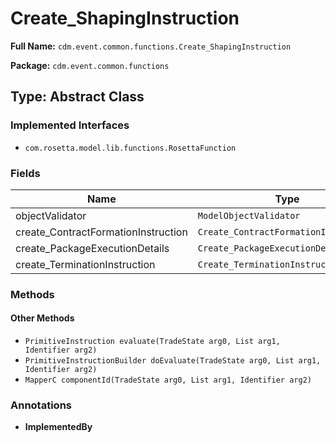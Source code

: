 # Create_ShapingInstruction

**Full Name:** `cdm.event.common.functions.Create_ShapingInstruction`

**Package:** `cdm.event.common.functions`

## Type: Abstract Class

### Implemented Interfaces

- `com.rosetta.model.lib.functions.RosettaFunction`

### Fields

| Name | Type | Description |
|------|------|-------------|
| objectValidator | `ModelObjectValidator` |  |
| create_ContractFormationInstruction | `Create_ContractFormationInstruction` |  |
| create_PackageExecutionDetails | `Create_PackageExecutionDetails` |  |
| create_TerminationInstruction | `Create_TerminationInstruction` |  |

### Methods

#### Other Methods

- `PrimitiveInstruction evaluate(TradeState arg0, List arg1, Identifier arg2)`
- `PrimitiveInstructionBuilder doEvaluate(TradeState arg0, List arg1, Identifier arg2)`
- `MapperC componentId(TradeState arg0, List arg1, Identifier arg2)`

### Annotations

- **ImplementedBy**

